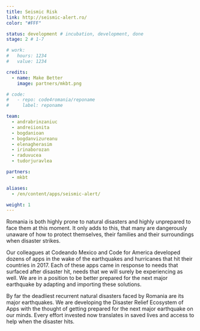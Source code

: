 ```yaml
---
title: Seismic Risk
link: http://seismic-alert.ro/
color: "#FFF"

status: development # incubation, development, done
stage: 2 # 1-7

# work:
#   hours: 1234
#   value: 1234

credits:
  - name: Make Better
    image: partners/mkbt.png

# code:
#   - repo: code4romania/reponame
#     label: reponame

team:
  - andrabrinzaniuc
  - andreiionita
  - bogdanioan
  - bogdanvizureanu
  - elenagherasim
  - irinaborozan
  - raduvucea
  - tudorjuravlea

partners:
  - mkbt

aliases:  
  - /en/content/apps/seismic-alert/

weight: 1
---
```

Romania is both highly prone to natural disasters and highly unprepared to face them at this moment. It only adds to this, that many are dangerously unaware of how to protect themselves, their families and their surroundings when disaster strikes.

Our colleagues at Codeando Mexico and Code for America developed dozens of apps in the wake of the earthquakes and hurricanes that hit their countries in 2017. Each of these apps came in response to needs that surfaced after disaster hit, needs that we will surely be experiencing as well. We are in a position to be better prepared for the next major earthquake by adapting and importing these solutions.

By far the deadliest recurrent natural disasters faced by Romania are its major earthquakes. We are developing the Disaster Relief Ecosystem of Apps with the thought of getting prepared for the next major earthquake on our minds. Every effort invested now translates in saved lives and access to help when the disaster hits.
